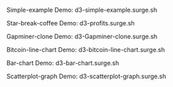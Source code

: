 Simple-example
Demo: d3-simple-example.surge.sh

Star-break-coffee
Demo: d3-profits.surge.sh

Gapminer-clone
Demo: d3-Gapminer-clone.surge.sh

Bitcoin-line-chart
Demo: d3-bitcoin-line-chart.surge.sh

Bar-chart
Demo: d3-bar-chart.surge.sh

Scatterplot-graph
Demo: d3-scatterplot-graph.surge.sh